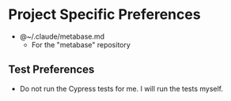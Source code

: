 # Project Specific Preferences

- @~/.claude/metabase.md
  - For the "metabase" repository

## Test Preferences

- Do not run the Cypress tests for me. I will run the tests myself.